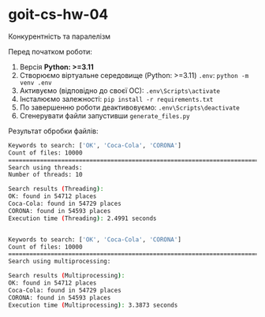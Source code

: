 # goit-cs-hw-04
Конкурентність та паралелізм

Перед початком роботи:
1. Версія **Python: >=3.11**
2. Cтворюємо віртуальне середовище (Python: >=3.11) `.env`: `python -m venv .env`
3. Активуємо (відповідно до своєї ОС): `.env\Scripts\activate`
4. Інсталюємо залежності: `pip install -r requirements.txt`
5. По завершенню роботи деактивовуємо: `.env\Scripts\deactivate`
6. Сгенерувати файли запустивши `generate_files.py`

Результат обробки файлів:
```bash
Keywords to search: ['OK', 'Coca-Cola', 'CORONA']
Count of files: 10000
================================================================================
Search using threads:
Number of threads: 10

Search results (Threading):
OK: found in 54712 places
Coca-Cola: found in 54729 places
CORONA: found in 54593 places
Execution time (Threading): 2.4991 seconds


Keywords to search: ['OK', 'Coca-Cola', 'CORONA']
Count of files: 10000
================================================================================
Search using multiprocessing:

Search results (Multiprocessing):
OK: found in 54712 places
Coca-Cola: found in 54729 places
CORONA: found in 54593 places
Execution time (Multiprocessing): 3.3873 seconds
```